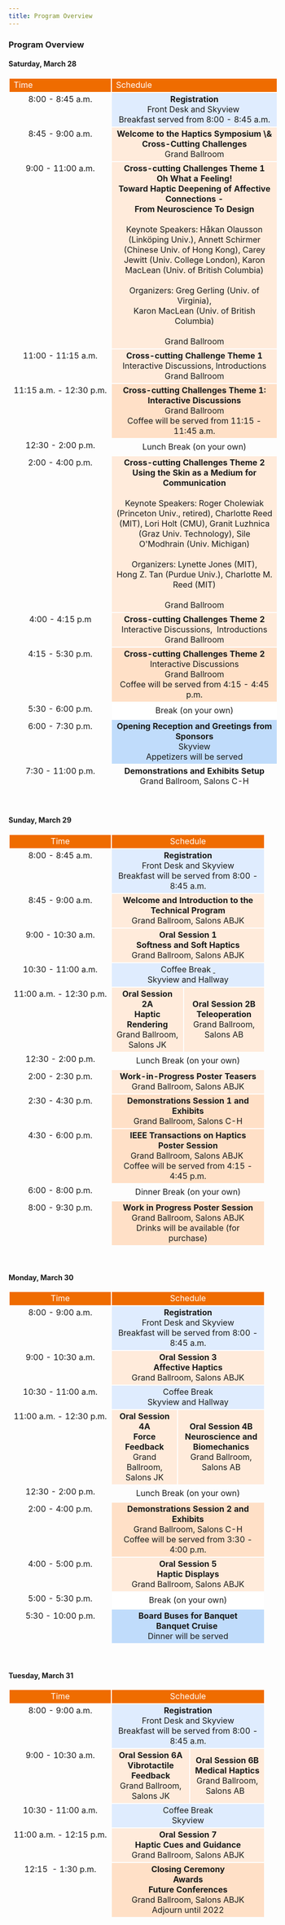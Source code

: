 ```yaml
---
title: Program Overview
---
```

<h3>Program Overview</h3>

<h4>Saturday, March 28</h4>

<table cellpadding="0" cellspacing="0" style="border-collapse:separate; border-spacing:2px; width:105%"><tbody><tr><td style="background-color:rgb(239, 108, 0); text-align:left; vertical-align:top"><span style="color:rgb(255, 255, 255)">Time</span></td>
<td colspan="2" rowspan="1" style="background-color:rgb(239, 108, 0); text-align:left; vertical-align:top"><span style="color:rgb(255, 255, 255)">Schedule</span></td>
</tr><tr>
  <td style="height:32px; text-align:center; vertical-align:top; white-space:nowrap; width:20%">8:00 - 8:45 a.m.</td>
<td colspan="2" rowspan="1" style="background-color:rgb(223, 236, 254); height:32px; text-align:center; vertical-align:middle"><span class="my-blacknormal"><strong>Registration</strong></span><br><span class="my-italic">Front Desk and Skyview&nbsp;</span><br><span class="my-italic">Breakfast served from 8:00 - 8:45 a.m.</span></td>
</tr><tr><td style="height:32px; text-align:center; vertical-align:top; white-space:nowrap; width:20%">8:45 - 9:00 a.m.</td>
<td colspan="2" style="background-color:rgb(255, 235, 219); height:32px; text-align:center; vertical-align:middle"><span class="my-blacknormal" style="background-color:rgb(255, 235, 219)"><strong>Welcome to the Haptics Symposium \& Cross-Cutting Challenges</strong></span><br><span class="my-italic" style="background-color:rgb(255, 235, 219)">Grand Ballroom</span></td>
</tr><tr><td style="height:32px; text-align:center; vertical-align:top; white-space:nowrap; width:20%">9:00 - 11:00 a.m.</td>
<td colspan="2" rowspan="1" style="background-color:rgb(255, 235, 219); height:32px; text-align:center; vertical-align:middle"><strong>Cross-cutting Challenges Theme 1</strong> <br><strong>Oh What a Feeling!<br> Toward Haptic Deepening of Affective Connections -<br> From Neuroscience To Design</strong><br><br>Keynote Speakers: Håkan Olausson (Linköping Univ.), Annett Schirmer (Chinese Univ. of Hong Kong), Carey Jewitt (Univ. College London), Karon MacLean (Univ. of British Columbia)<br><br>Organizers: Greg Gerling (Univ. of Virginia), <br>Karon MacLean (Univ. of British Columbia)<br><br><span class="my-italic">Grand Ballroom</span></td>
</tr><tr><td style="height:32px; text-align:center; vertical-align:top; white-space:nowrap; width:20%">11:00 - 11:15 a.m.</td>
<td colspan="2" style="background-color:rgb(255, 235, 219); height:32px; text-align:center; vertical-align:middle"><strong>Cross-cutting Challenge  Theme 1</strong><br> Interactive Discussions,  Introductions  
  <span class="my-italic" style="background-color:rgb(255, 235, 219)">Grand Ballroom</span></td>
</tr><tr><td style="height:32px; text-align:center; vertical-align:top; white-space:nowrap; width:20%">11:15 a.m. - 12:30 p.m.</td>
<td colspan="2" rowspan="1" style="background-color:rgb(255, 224, 199); height:32px; text-align:center; vertical-align:middle"><strong>Cross-cutting Challenges Theme 1: Interactive Discussions</strong><br>  <span class="my-italic">Grand Ballroom</span><br><span class="my-italic">Coffee will be served from 11:15 - 11:45 a.m.</span></td>
</tr><tr><td style="height:32px; text-align:center; vertical-align:top; white-space:nowrap; width:20%">12:30 - 2:00 p.m.</td>
<td colspan="2" rowspan="1" style="height:32px; text-align:center; vertical-align:middle"><span class="my-blacknormal">Lunch Break (on your own)</span></td>
</tr><tr><td style="height:32px; text-align:center; vertical-align:top; white-space:nowrap; width:20%">2:00 - 4:00 p.m.</td>
<td colspan="2" rowspan="1" style="background-color:rgb(255, 235, 219); height:32px; text-align:center; vertical-align:middle"><strong>Cross-cutting Challenges Theme 2</strong><br><strong>Using the Skin as a Medium for Communication</strong><br><br> Keynote Speakers: Roger Cholewiak (Princeton Univ., retired), Charlotte Reed (MIT), Lori Holt (CMU), Granit Luzhnica (Graz Univ. Technology), Sile O'Modhrain (Univ. Michigan)<br><br>Organizers: Lynette Jones (MIT),<br> Hong Z. Tan (Purdue Univ.), Charlotte M. Reed (MIT)<br><br>  <span class="my-italic">Grand Ballroom</span></td>
</tr><tr><td style="height:32px; text-align:center; vertical-align:top; white-space:nowrap; width:20%">4:00 - 4:15 p.m</td>
<td colspan="2" style="background-color:rgb(255, 235, 219); height:32px; text-align:center; vertical-align:middle"><strong>Cross-cutting Challenges Theme 2</strong><br> Interactive Discussions,&nbsp; Introductions<br>  <span class="my-italic" style="background-color:rgb(255, 235, 219)">Grand Ballroom</span></td>
</tr><tr><td style="height:32px; text-align:center; vertical-align:top; white-space:nowrap; width:20%">4:15 - 5:30 p.m.</td>
<td colspan="2" rowspan="1" style="background-color:rgb(255, 224, 199); height:32px; text-align:center; vertical-align:middle"><strong>Cross-cutting Challenges Theme 2</strong><br> Interactive Discussions<br>  <span class="my-italic">Grand Ballroom</span><br><span class="my-italic">Coffee will be served from 4:15 - 4:45 p.m.</span></td>
</tr><tr><td style="height:32px; text-align:center; vertical-align:top; white-space:nowrap; width:20%">5:30 - 6:00 p.m.</td>
<td colspan="2" style="background-color:rgb(255, 255, 255); height:32px; text-align:center; vertical-align:middle"><span class="my-blacknormal">Break (on your own)</span></td>
</tr><tr><td style="height:32px; text-align:center; vertical-align:top; white-space:nowrap; width:20%">6:00 - 7:30 p.m.</td>
<td colspan="2" rowspan="1" style="background-color:rgb(192, 220, 251); height:32px; text-align:center; vertical-align:middle"><span class="my-blacknormal"><strong>Opening Reception and Greetings from Sponsors</strong></span><br><span class="my-italic">Skyview<br><span style="background-color:rgb(192, 220, 251)">Appetizers will be served</span></span></td>
</tr><tr><td style="height:32px; text-align:center; vertical-align:top; white-space:nowrap; width:20%">7:30 - 11:00 p.m.</td>
<td colspan="2" style="height:32px; text-align:center; vertical-align:middle"><span class="my-blacknormal"><strong>Demonstrations and Exhibits Setup</strong></span><br><span class="my-italic">Grand Ballroom, Salons C-H</span></td>
</tr></tbody></table><p>&nbsp;</p>
	<h4>Sunday, March 29</h4>
<table cellpadding="0" cellspacing="0" style="border-collapse:separate; border-spacing:2px; width:100%"><tbody><tr><td style="background-color:rgb(239, 108, 0); text-align:center; vertical-align:middle"><span style="color:rgb(255, 255, 255)">Time</span></td>
<td colspan="2" rowspan="1" style="background-color:rgb(239, 108, 0); text-align:center; vertical-align:middle"><span style="color:rgb(255, 255, 255)">Schedule</span></td>
</tr><tr><td style="height:32px; text-align:center; vertical-align:top; white-space:nowrap; width:20%">8:00 - 8:45 a.m.</td>
<td colspan="2" rowspan="1" style="background-color:rgb(223, 236, 254); height:32px; text-align:center; vertical-align:middle"><span class="my-blacknormal"><strong>Registration</strong></span><br><span class="my-italic">Front Desk and Skyview</span><br><span class="my-italic">Breakfast will be served from 8:00 - 8:45 a.m.</span></td>
</tr><tr><td style="height:32px; text-align:center; vertical-align:top; white-space:nowrap; width:20%">8:45 - 9:00 a.m.</td>
<td colspan="2" style="background-color:rgb(255, 235, 219); height:32px; text-align:center; vertical-align:middle"><span class="my-blacknormal" style="background-color:rgb(255, 235, 219)"><strong>Welcome and Introduction to the Technical Program</strong></span><br><span class="my-italic" style="background-color:rgb(255, 235, 219)">Grand Ballroom, Salons ABJK</span></td>
</tr><tr><td style="height:32px; text-align:center; vertical-align:top; white-space:nowrap; width:20%">9:00 - 10:30 a.m.</td>
<td colspan="2" rowspan="1" style="background-color:rgb(255, 235, 219); height:32px; text-align:center; vertical-align:middle"><strong>Oral Session 1<br>Softness and Soft Haptics</strong><br>  <span class="my-italic">Grand Ballroom, Salons ABJK</span></td>
</tr><tr><td style="height:32px; text-align:center; vertical-align:top; white-space:nowrap; width:20%">10:30 - 11:00 a.m.</td>
<td colspan="2" rowspan="1" style="background-color:rgb(223, 236, 254); height:32px; text-align:center; vertical-align:middle"><span class="my-blacknormal">Coffee Break</span><span class="my-italic"><span style="background-color:rgb(223, 236, 254)">&nbsp;</span><a href="https://www.disneyresearch.com" style="text-align: center;" target="_blank">&nbsp;</a></span><br><span class="my-italic">Skyview and Hallway</span></td>
</tr><tr><td style="height:32px; text-align:center; vertical-align:top; white-space:nowrap; width:20%">11:00 a.m. - 12:30 p.m.</td>
<td style="background-color:rgb(255, 235, 219); height:32px; text-align:center; vertical-align:middle"><strong>Oral Session 2A<br>Haptic Rendering</strong><br>  <span class="my-italic">Grand Ballroom, Salons JK</span></td>
<td style="background-color:rgb(255, 235, 219); height:32px; text-align:center; vertical-align:middle"><strong>Oral Session 2B<br>Teleoperation</strong><br>  <span class="my-italic">Grand Ballroom, Salons AB</span></td>
</tr><tr><td style="height:32px; text-align:center; vertical-align:top; white-space:nowrap; width:20%">12:30 - 2:00 p.m.</td>
<td colspan="2" rowspan="1" style="height:32px; text-align:center; vertical-align:middle"><span class="my-blacknormal">Lunch Break (on your own)</span></td>
</tr><tr>
<td style="height:32px; text-align:center; vertical-align:top; white-space:nowrap; width:20%">2:00 - 2:30 p.m.</td>
<td colspan="2" rowspan="1" style="background-color:rgb(255, 235, 219); height:32px; text-align:center; vertical-align:middle"><span class="my-blacknormal" style="background-color:rgb(255, 235, 219)"><strong>Work-in-Progress Poster Teasers</strong></span><br><span class="my-italic" style="background-color:rgb(255, 235, 219)">Grand Ballroom, Salons ABJK</span></td>
</tr><tr><td style="height:32px; text-align:center; vertical-align:top; white-space:nowrap; width:20%">2:30 - 4:30 p.m.</td>
<td colspan="2" rowspan="1" style="background-color:rgb(255, 224, 199); height:32px; text-align:center; vertical-align:middle"><strong>Demonstrations Session 1 and Exhibits</strong><br><span class="my-italic" style="background-color:rgb(255, 224, 199)">Grand Ballroom, Salons C-H</span><br><span class="my-italic"></td>
</tr><tr><td style="height:32px; text-align:center; vertical-align:top; white-space:nowrap; width:20%">4:30 - 6:00 p.m.</td>
<td colspan="2" rowspan="1" style="background-color:rgb(255, 224, 199); height:32px; text-align:center; vertical-align:middle"><strong>IEEE Transactions on Haptics Poster Session</strong><br>  <span class="my-italic">Grand Ballroom, Salons ABJK</span><span class="my-italic">&nbsp;</span><br><span class="my-italic">Coffee will be served from 4:15 - 4:45 p.m.</span></td>
</tr><tr><td style="height:32px; text-align:center; vertical-align:top; white-space:nowrap; width:20%">6:00 - 8:00 p.m.</td>
<td colspan="2" style="height:32px; text-align:center; vertical-align:middle"><span class="my-blacknormal">Dinner Break (on your own)</span></td>
</tr><tr><td style="height:32px; text-align:center; vertical-align:top; white-space:nowrap; width:20%">8:00 - 9:30 p.m.</td>
<td colspan="2" style="background-color:rgb(255, 224, 199); height:32px; text-align:center; vertical-align:middle"><strong>Work in Progress Poster Session</strong><br><span class="my-italic">Grand Ballroom, Salons ABJK<br><span style="background-color:rgb(255, 224, 199)">Drinks will be available (for purchase)</span></span></td>
</tr></tbody></table><p>&nbsp;</p>
		<h4>Monday, March 30</h4>
<table cellpadding="0" cellspacing="0" style="border-collapse:separate; border-spacing:2px; width:100%"><tbody><tr><td style="background-color:rgb(239, 108, 0); text-align:center; vertical-align:middle"><span style="color:rgb(255, 255, 255)">Time</span></td>
<td colspan="2" rowspan="1" style="background-color:rgb(239, 108, 0); text-align:center; vertical-align:middle"><span style="color:rgb(255, 255, 255)">Schedule</span></td>
</tr><tr><td style="height:32px; text-align:center; vertical-align:top; white-space:nowrap; width:20%">8:00 - 9:00 a.m.</td>
<td colspan="2" rowspan="1" style="background-color:rgb(223, 236, 254); height:32px; text-align:center; vertical-align:middle"><span class="my-blacknormal"><strong>Registration</strong></span><br><span class="my-italic">Front Desk and Skyview</span><br><span class="my-italic">Breakfast will be served from 8:00 - 8:45 a.m.</span></td>
</tr><tr><td style="height:32px; text-align:center; vertical-align:top; white-space:nowrap; width:20%">9:00 - 10:30 a.m.</td>
<td colspan="2" rowspan="1" style="background-color:rgb(255, 235, 219); height:32px; text-align:center; vertical-align:middle"><strong>Oral Session 3<br>Affective Haptics</strong><br>  <span class="my-italic">Grand Ballroom, Salons ABJK</span></td>
</tr><tr><td style="height:32px; text-align:center; vertical-align:top; white-space:nowrap; width:20%">10:30 - 11:00&nbsp;a.m.</td>
<td colspan="2" rowspan="1" style="background-color:rgb(223, 236, 254); height:32px; text-align:center; vertical-align:middle"><span class="my-blacknormal">Coffee Break</span><br><span class="my-italic">Skyview and Hallway</span></td>
</tr><tr><td style="height:32px; text-align:center; vertical-align:top; white-space:nowrap; width:20%">11:00&nbsp;a.m. - 12:30&nbsp;p.m.</td>
<td style="background-color:rgb(255, 235, 219); height:32px; text-align:center; vertical-align:middle"><strong>Oral Session 4A<br>Force Feedback</strong><br>  <span class="my-italic">Grand Ballroom, Salons JK</span></td>
<td style="background-color:rgb(255, 235, 219); height:32px; text-align:center; vertical-align:middle"><strong>Oral Session 4B<br>Neuroscience and Biomechanics</strong><br>  <span class="my-italic">Grand Ballroom, Salons AB</span></td>
</tr><tr><td style="height:32px; text-align:center; vertical-align:top; white-space:nowrap; width:20%">12:30 - 2:00&nbsp;p.m.</td>
<td colspan="2" rowspan="1" style="height:32px; text-align:center; vertical-align:middle"><span class="my-blacknormal">Lunch Break (on your own)</span></td>
</tr><tr><td style="height:32px; text-align:center; vertical-align:top; white-space:nowrap; width:20%">2:00 - 4:00 p.m.</td>
<td colspan="2" rowspan="1" style="background-color:rgb(255, 224, 199); height:32px; text-align:center; vertical-align:middle"><strong>Demonstrations Session 2&nbsp;and Exhibits</strong><br>  <span class="my-italic">Grand Ballroom, Salons C-H</span><br><span style="background-color:rgb(255, 224, 199)">Coffee will be served from 3:30 - 4:00 p.m.</span></td>
</tr><tr><td style="height:32px; text-align:center; vertical-align:top; white-space:nowrap; width:20%">4:00 - 5:00 p.m.</td>
<td colspan="2" rowspan="1" style="background-color:rgb(255, 235, 219); height:32px; text-align:center; vertical-align:middle"><strong>Oral Session 5<br>Haptic Displays</strong><br>  <span class="my-italic">Grand Ballroom, Salons ABJK</span></td>
</tr><tr><td style="height:32px; text-align:center; vertical-align:top; white-space:nowrap; width:20%">5:00 - 5:30 p.m.</td>
<td colspan="2" style="background-color:rgb(255, 255, 255); height:32px; text-align:center; vertical-align:middle"><span class="my-blacknormal">Break (on your own)</span></td>
</tr><tr><td style="height:32px; text-align:center; vertical-align:top; white-space:nowrap; width:20%">5:30 - 10:00&nbsp;p.m.</td>
  <td colspan="2" rowspan="1" style="background-color:rgb(192, 220, 251); height:32px; text-align:center; vertical-align:middle"><span class="my-blacknormal"><strong>Board Buses for Banquet</strong><br>
    </span><strong>Banquet Cruise</strong><a>&nbsp;</a><br>
    <span class="my-italic">Dinner will be served</span></td>
</tr>
</tbody></table><p>&nbsp;</p>
	<h4>Tuesday, March 31</h4>
<table cellpadding="0" cellspacing="0" style="border-collapse:separate; border-spacing:2px; width:100%"><tbody><tr><td style="background-color:rgb(239, 108, 0); text-align:center; vertical-align:middle"><span style="color:rgb(255, 255, 255)">Time</span></td>
<td colspan="2" rowspan="1" style="background-color:rgb(239, 108, 0); text-align:center; vertical-align:middle"><span style="color:rgb(255, 255, 255)">Schedule</span></td>
</tr><tr><td style="height:32px; text-align:center; vertical-align:top; white-space:nowrap; width:20%">8:00 - 9:00 a.m.</td>
<td colspan="2" rowspan="1" style="background-color:rgb(223, 236, 254); height:32px; text-align:center; vertical-align:middle"><span class="my-blacknormal"><strong>Registration</strong></span><br><span class="my-italic">Front Desk and Skyview</span><br><span class="my-italic">Breakfast will be served from 8:00 - 8:45 a.m.</span></td>
</tr><tr><td style="height:32px; text-align:center; vertical-align:top; white-space:nowrap; width:20%">9:00 - 10:30&nbsp;a.m.</td>
<td rowspan="1" style="background-color:rgb(255, 235, 219); height:32px; text-align:center; vertical-align:middle"><strong>Oral Session 6A<br>Vibrotactile Feedback</strong><br>  <span class="my-italic">Grand Ballroom, Salons JK</span></td>
<td rowspan="1" style="background-color:rgb(255, 235, 219); height:32px; text-align:center; vertical-align:middle"><strong>Oral Session 6B<br>Medical Haptics</strong><br>  <span class="my-italic" style="background-color:rgb(255, 235, 219)">Grand Ballroom, Salons AB&nbsp;&nbsp;</span></td>
</tr><tr><td style="height:32px; text-align:center; vertical-align:top; white-space:nowrap; width:20%">10:30 - 11:00 a.m.</td>
<td colspan="2" style="background-color:rgb(223, 236, 254); height:32px; text-align:center; vertical-align:middle"><span class="my-blacknormal">Coffee Break</span><br><span class="my-italic">Skyview</span></td>
</tr><tr><td style="height:32px; text-align:center; vertical-align:top; white-space:nowrap; width:20%">11:00 a.m. - 12:15 p.m.</td>
<td colspan="2" style="background-color:rgb(255, 235, 219); height:32px; text-align:center; vertical-align:middle"><span class="my-blacknormal"><strong>Oral Session 7<br>Haptic Cues and Guidance</strong></span><br><span class="my-italic">Grand Ballroom, Salons ABJK</span></td>
</tr><tr><td style="height:32px; text-align:center; vertical-align:top; white-space:nowrap; width:20%">12:15 &nbsp;- 1:30 p.m.</td>
  <td colspan="2" style="background-color:rgb(255, 224, 199); height:32px; text-align:center; vertical-align:middle"><strong>Closing Ceremony</strong><br>
    <strong>Awards</strong><br>
    <strong>Future Conferences</strong><br>
      Grand Ballroom, Salons ABJK
  <span class="my-italic"><span style="background-color:rgb(255, 224, 199)"><br>Adjourn until 2022 <br>
  </span></span></td>
</tr>
</tbody></table>
<br>
<br>
